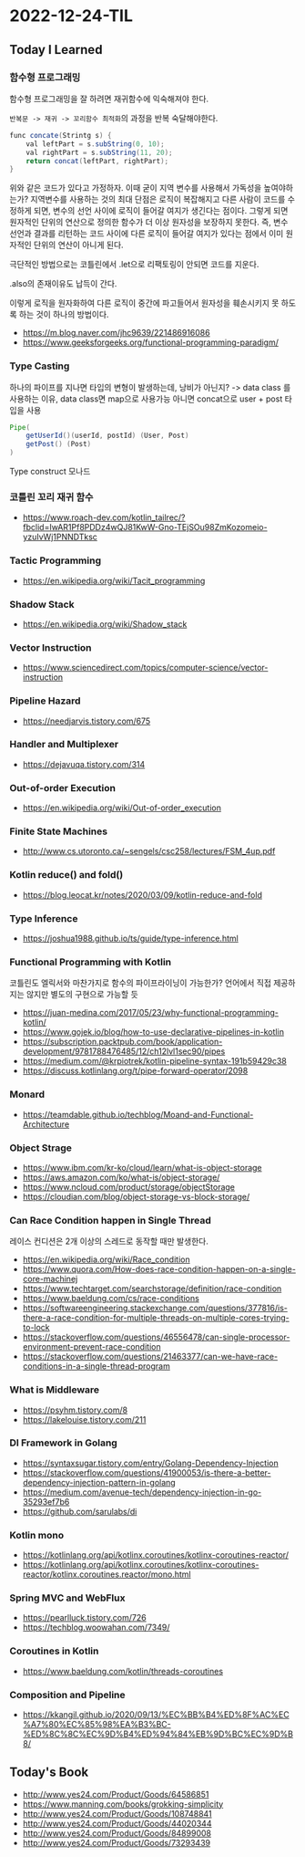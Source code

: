 # 2022-12-24-TIL

## Today I Learned

### 함수형 프로그래밍

함수형 프로그래밍을 잘 하려면 재귀함수에 익숙해져야 한다.

`반복문 -> 재귀 -> 꼬리함수 최적화`의 과정을 반복 숙달해야한다.

```java
func concate(Strintg s) {
    val leftPart = s.subString(0, 10);
    val rightPart = s.subString(11, 20);
    return concat(leftPart, rightPart);
}
```

위와 같은 코드가 있다고 가정하자. 이때 굳이 지역 변수를 사용해서 가독성을 높여야하는가?
지역변수를 사용하는 것의 최대 단점은 로직이 복잡해지고 다른 사람이 코드를 수정하게 되면, 변수의 선언 사이에 로직이 들어갈 여지가 생긴다는 점이다.
그렇게 되면 원자적인 단위의 연산으로 정의한 함수가 더 이상 원자성을 보장하지 못한다.
즉, 변수 선언과 결과를 리턴하는 코드 사이에 다른 로직이 들어갈 여지가 있다는 점에서 이미 원자적인 단위의 연산이 아니게 된다.

극단적인 방법으로는 코틀린에서 .let으로 리팩토링이 안되면 코드를 지운다.

.also의 존재이유도 납득이 간다.

이렇게 로직을 원자화하여 다른 로직이 중간에 파고들어서 원자성을 훼손시키지 못 하도록 하는 것이 하나의 방법이다.

- https://m.blog.naver.com/jhc9639/221486916086
- https://www.geeksforgeeks.org/functional-programming-paradigm/

### Type Casting

하나의 파이프를 지나면 타입의 변형이 발생하는데, 낭비가 아닌지?
-> data class 를 사용하는 이유, data class면 map으로 사용가능
아니면 concat으로  user + post 타입을 사용

```java
Pipe(
    getUserId()(userId, postId) (User, Post)
    getPost() (Post)
)
```
Type construct 모나드

### 코틀린 꼬리 재귀 함수

- https://www.roach-dev.com/kotlin_tailrec/?fbclid=IwAR1Pf8PDDz4wQJ81KwW-Gno-TEjSOu98ZmKozomeio-yzuIvWj1PNNDTksc

### Tactic Programming

- https://en.wikipedia.org/wiki/Tacit_programming

### Shadow Stack

- https://en.wikipedia.org/wiki/Shadow_stack

### Vector Instruction

- https://www.sciencedirect.com/topics/computer-science/vector-instruction

### Pipeline Hazard

- https://needjarvis.tistory.com/675

### Handler and Multiplexer

- https://dejavuqa.tistory.com/314

### Out-of-order Execution

- https://en.wikipedia.org/wiki/Out-of-order_execution

### Finite State Machines

- http://www.cs.utoronto.ca/~sengels/csc258/lectures/FSM_4up.pdf

### Kotlin reduce() and fold()

- https://blog.leocat.kr/notes/2020/03/09/kotlin-reduce-and-fold

### Type Inference

- https://joshua1988.github.io/ts/guide/type-inference.html

### Functional Programming with Kotlin

코틀린도 엘릭서와 마찬가지로 함수의 파이프라이닝이 가능한가? 언어에서 직접 제공하지는 않지만 별도의 구현으로 가능할 듯

- https://juan-medina.com/2017/05/23/why-functional-programming-kotlin/
- https://www.gojek.io/blog/how-to-use-declarative-pipelines-in-kotlin
- https://subscription.packtpub.com/book/application-development/9781788476485/12/ch12lvl1sec90/pipes
- https://medium.com/@krpiotrek/kotlin-pipeline-syntax-191b59429c38
- https://discuss.kotlinlang.org/t/pipe-forward-operator/2098

### Monard

- https://teamdable.github.io/techblog/Moand-and-Functional-Architecture

### Object Strage

- https://www.ibm.com/kr-ko/cloud/learn/what-is-object-storage
- https://aws.amazon.com/ko/what-is/object-storage/
- https://www.ncloud.com/product/storage/objectStorage
- https://cloudian.com/blog/object-storage-vs-block-storage/

### Can Race Condition happen in Single Thread

레이스 컨디션은 2개 이상의 스레드로 동작할 때만 발생한다. 

- https://en.wikipedia.org/wiki/Race_condition
- https://www.quora.com/How-does-race-condition-happen-on-a-single-core-machinej
- https://www.techtarget.com/searchstorage/definition/race-condition
- https://www.baeldung.com/cs/race-conditions
- https://softwareengineering.stackexchange.com/questions/377816/is-there-a-race-condition-for-multiple-threads-on-multiple-cores-trying-to-lock
- https://stackoverflow.com/questions/46556478/can-single-processor-environment-prevent-race-condition
- https://stackoverflow.com/questions/21463377/can-we-have-race-conditions-in-a-single-thread-program

### What is Middleware

- https://psyhm.tistory.com/8
- https://lakelouise.tistory.com/211

### DI Framework in Golang

- https://syntaxsugar.tistory.com/entry/Golang-Dependency-Injection
- https://stackoverflow.com/questions/41900053/is-there-a-better-dependency-injection-pattern-in-golang
- https://medium.com/avenue-tech/dependency-injection-in-go-35293ef7b6
- https://github.com/sarulabs/di

### Kotlin mono

- https://kotlinlang.org/api/kotlinx.coroutines/kotlinx-coroutines-reactor/
- https://kotlinlang.org/api/kotlinx.coroutines/kotlinx-coroutines-reactor/kotlinx.coroutines.reactor/mono.html

### Spring MVC and WebFlux

- https://pearlluck.tistory.com/726
- https://techblog.woowahan.com/7349/

### Coroutines in Kotlin

- https://www.baeldung.com/kotlin/threads-coroutines

### Composition and Pipeline

- https://kkangil.github.io/2020/09/13/%EC%BB%B4%ED%8F%AC%EC%A7%80%EC%85%98%EA%B3%BC-%ED%8C%8C%EC%9D%B4%ED%94%84%EB%9D%BC%EC%9D%B8/

## Today's Book

- http://www.yes24.com/Product/Goods/64586851
- https://www.manning.com/books/grokking-simplicity
- http://www.yes24.com/Product/Goods/108748841
- http://www.yes24.com/Product/Goods/44020344
- http://www.yes24.com/Product/Goods/84899008
- http://www.yes24.com/Product/Goods/73293439

